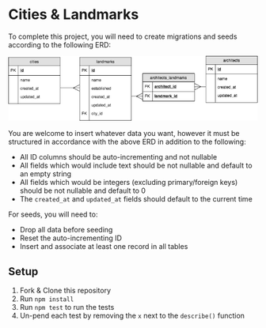 # Cities & Landmarks

To complete this project, you will need to create migrations and seeds according to the following ERD:

![](./resources/erd.png)

You are welcome to insert whatever data you want, however it must be structured in accordance with the above ERD in addition to the following:

- All ID columns should be auto-incrementing and not nullable
- All fields which would include text should be not nullable and default to an empty string
- All fields which would be integers (excluding primary/foreign keys) should be not nullable and default to 0
- The `created_at` and `updated_at` fields should default to the current time

For seeds, you will need to:

- Drop all data before seeding
- Reset the auto-incrementing ID
- Insert and associate at least one record in all tables

## Setup

1. Fork & Clone this repository
1. Run `npm install`
1. Run `npm test` to run the tests
1. Un-pend each test by removing the `x` next to the `describe()` function
